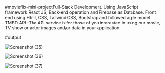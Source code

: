 #movieflix-mini-projectFull-Stack Development.
Using JavaScript framework React JS, Back-end operation and Firebase as Database.
Front end using Html, CSS, Tailwind CSS, Bootstrap and followed agile model.
TMBD API -The API service is for those of you interested in using our movie, TV show or actor images and/or data in your application.

#output

      
![Screenshot (35)](https://github.com/RaDhikagUptaweB/movieflix-mini-project/assets/67688493/3ff0caaa-703b-4fe6-88a7-939d406d0594)

![Screenshot (36)](https://github.com/RaDhikagUptaweB/movieflix-mini-project/assets/67688493/cc40b9ea-7942-444f-9741-507e8e4e05cd)

![Screenshot (37)](https://github.com/RaDhikagUptaweB/movieflix-mini-project/assets/67688493/a828baa7-6282-43a8-b0f7-54ae5224cc3b)
